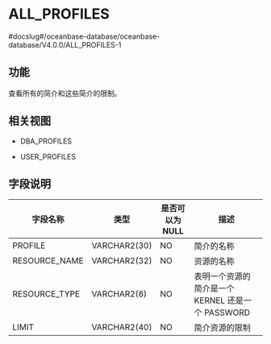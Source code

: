 ALL_PROFILES 
=================================
#docslug#/oceanbase-database/oceanbase-database/V4.0.0/ALL_PROFILES-1


功能 
-----------

查看所有的简介和这些简介的限制。

相关视图 
-------------

* DBA_PROFILES

  

* USER_PROFILES

  




字段说明 
-------------



|   **字段名称**    |    **类型**    | **是否可以为 NULL** |              **描述**               |
|---------------|--------------|----------------|-----------------------------------|
| PROFILE       | VARCHAR2(30) | NO             | 简介的名称                             |
| RESOURCE_NAME | VARCHAR2(32) | NO             | 资源的名称                             |
| RESOURCE_TYPE | VARCHAR2(8)  | NO             | 表明一个资源的简介是一个 KERNEL 还是一个 PASSWORD |
| LIMIT         | VARCHAR2(40) | NO             | 简介资源的限制                           |



